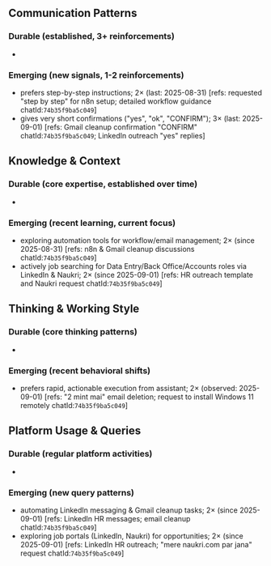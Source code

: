 ## Communication Patterns
### Durable (established, 3+ reinforcements)
- 

### Emerging (new signals, 1-2 reinforcements)
- prefers step-by-step instructions; 2× (last: 2025-08-31) [refs: requested "step by step" for n8n setup; detailed workflow guidance chatId:`74b35f9ba5c049`]
- gives very short confirmations ("yes", "ok", "CONFIRM"); 3× (last: 2025-09-01) [refs: Gmail cleanup confirmation "CONFIRM" chatId:`74b35f9ba5c049`; LinkedIn outreach "yes" replies]

## Knowledge & Context
### Durable (core expertise, established over time)
- 

### Emerging (recent learning, current focus)
- exploring automation tools for workflow/email management; 2× (since 2025-08-31) [refs: n8n & Gmail cleanup discussions chatId:`74b35f9ba5c049`]
- actively job searching for Data Entry/Back Office/Accounts roles via LinkedIn & Naukri; 2× (since 2025-09-01) [refs: HR outreach template and Naukri request chatId:`74b35f9ba5c049`]

## Thinking & Working Style
### Durable (core thinking patterns)
- 

### Emerging (recent behavioral shifts)
- prefers rapid, actionable execution from assistant; 2× (observed: 2025-09-01) [refs: "2 mint mai" email deletion; request to install Windows 11 remotely chatId:`74b35f9ba5c049`]

## Platform Usage & Queries
### Durable (regular platform activities)
- 

### Emerging (new query patterns)
- automating LinkedIn messaging & Gmail cleanup tasks; 2× (since 2025-09-01) [refs: LinkedIn HR messages; email cleanup chatId:`74b35f9ba5c049`]
- exploring job portals (LinkedIn, Naukri) for opportunities; 2× (since 2025-09-01) [refs: LinkedIn HR outreach; "mere naukri.com par jana" request chatId:`74b35f9ba5c049`]